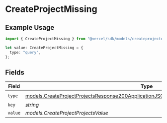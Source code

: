 # CreateProjectMissing

## Example Usage

```typescript
import { CreateProjectMissing } from "@vercel/sdk/models/createprojectop.js";

let value: CreateProjectMissing = {
  type: "query",
};
```

## Fields

| Field                                                                                                                                                                                              | Type                                                                                                                                                                                               | Required                                                                                                                                                                                           | Description                                                                                                                                                                                        |
| -------------------------------------------------------------------------------------------------------------------------------------------------------------------------------------------------- | -------------------------------------------------------------------------------------------------------------------------------------------------------------------------------------------------- | -------------------------------------------------------------------------------------------------------------------------------------------------------------------------------------------------- | -------------------------------------------------------------------------------------------------------------------------------------------------------------------------------------------------- |
| `type`                                                                                                                                                                                             | [models.CreateProjectProjectsResponse200ApplicationJSONResponseBodySecurityFirewallRoutesType](../models/createprojectprojectsresponse200applicationjsonresponsebodysecurityfirewallroutestype.md) | :heavy_check_mark:                                                                                                                                                                                 | N/A                                                                                                                                                                                                |
| `key`                                                                                                                                                                                              | *string*                                                                                                                                                                                           | :heavy_minus_sign:                                                                                                                                                                                 | N/A                                                                                                                                                                                                |
| `value`                                                                                                                                                                                            | *models.CreateProjectProjectsValue*                                                                                                                                                                | :heavy_minus_sign:                                                                                                                                                                                 | N/A                                                                                                                                                                                                |